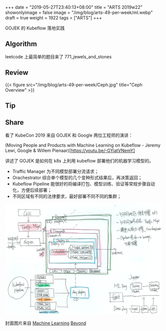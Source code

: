 +++
date = "2019-05-27T23:40:13+08:00"
title = "ARTS 2019w22"
showonlyimage = false
image = "/img/blog/arts-49-per-week/ml.webp"
draft = true
weight = 1922
tags = ["ARTS"]
+++

GOJEK 的 Kubeflow 落地实践
<!--more-->

## Algorithm

leetcode 上最简单的题目来了 771_jewels_and_stones


## Review

{{< figure src="/img/blog/arts-49-per-week/Ceph.jpg" title="Ceph Overview" >}}

## Tip



## Share

看了 KubeCon 2019 来自 GOJEK 和 Google 两位工程师的演讲：

(Moving People and Products with Machine Learning on Kubeflow - Jeremy Lewi, Google & Willem Pienaar)[https://youtu.be/-GYiatVNemY]

讲述了 GOJEK 是如何在 k8s 上利用 kubeflow 部署他们的机器学习模型的。

- Traffic Manager 为不同模型部署分流请求；
- Orachestrator 综合单个模型的几个变种形式结果后，再决策返回；
- Kubeflow Pipeline 能很好的将编译打包、模型训练、验证等常规步骤自动化，方便后续部署；
- 不同区域有不同的法律要求，最好部署不同不同的集群；

<img alt="GoJek using Kubeflow" src="/img/blog/arts-49-per-week/GoJek-kubeflow.jpg" class="img-responsive">

封面图片来自 [Machine Learning](https://dribbble.com/shots/5467229-Machine-Learning) <a href="https://dribbble.com/bynd"><i class="fa fa-dribbble" aria-hidden="true"></i> Beyond</a>